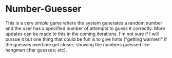 # Number-Guesser
This is a very simple game where the system generates a random number and the user has a specified number of attempts to guess it correctly. More updates can be made to this in the coming iterations. I'm not sure if I will pursue it but one thing that could be fun is to give hints ("getting warmer!" if the guesses overtime get closer; showing the numbers guessed like hangman char guesses; etc).
